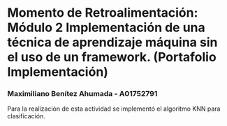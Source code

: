 # Momento de Retroalimentación: Módulo 2 Implementación de una técnica de aprendizaje máquina sin el uso de un framework. (Portafolio Implementación)
### Maximiliano Benítez Ahumada - A01752791

Para la realización de esta actividad se implementó el algoritmo KNN para clasificación.
